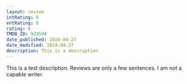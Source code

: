 ```yaml
---
layout: review
intRating: 8
entRating: 8
rating: 8
TMDB_ID: 929590
date_published: 2024-04-27
date_modified: 2024-04-27
description: This is a description
---
```


This is a test description. Reviews are only a few sentences. I am not a capable writer.
